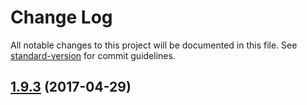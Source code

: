 # Change Log

All notable changes to this project will be documented in this file. See [standard-version](https://github.com/conventional-changelog/standard-version) for commit guidelines.

<a name="1.9.3"></a>
## [1.9.3](https://github.com/Surnet/swagger-jsdoc/compare/v1.9.2...v1.9.3) (2017-04-29)
